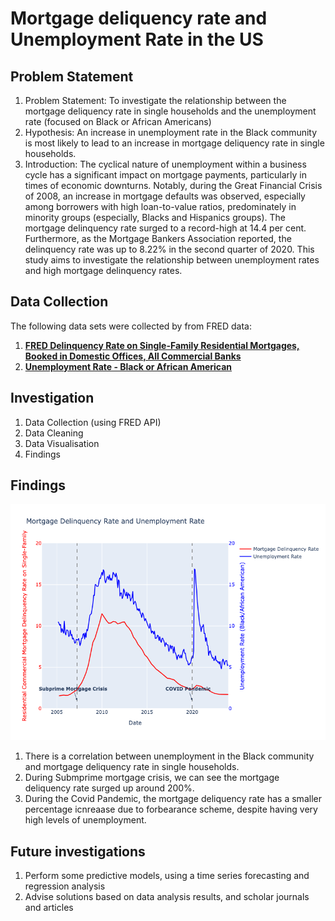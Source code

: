 # Mortgage deliquency rate and Unemployment Rate in the US

## Problem Statement
1. Problem Statement: To investigate the relationship between the mortgage deliquency rate in single households and the unemployment rate (focused on Black or African Americans)
2. Hypothesis: An increase in unemployment rate in the Black community is most likely to lead to an increase in mortgage deliquency rate in single households. 
3. Introduction: The cyclical nature of unemployment within a business cycle has a significant impact on mortgage payments, particularly in times of economic downturns. Notably, during the Great Financial Crisis of 2008, an increase in mortgage defaults was observed, especially among borrowers with high loan-to-value ratios, predominately in minority groups (especially, Blacks and Hispanics groups). The mortgage delinquency rate surged to a record-high at 14.4 per cent. Furthermore, as the Mortgage Bankers Association reported, the delinquency rate was up to 8.22% in the second quarter of 2020. This study aims to investigate the relationship between unemployment rates and high mortgage delinquency rates.


## Data Collection
The following data sets were collected by from FRED data:
1. __[FRED Delinquency Rate on Single-Family Residential Mortgages, Booked in Domestic Offices, All Commercial Banks](https://fred.stlouisfed.org/series/DRSFRMACBS)__
2. __[Unemployment Rate - Black or African American](https://fred.stlouisfed.org/series/LNS14000006)__

## Investigation
1. Data Collection (using FRED API)
2. Data Cleaning 
3. Data Visualisation 
4. Findings

## Findings
![mortgage_rate vs unemployment_rate_Black.png](https://github.com/erica-prog/Mortage-rate-deliquency_Unemployment/blob/main/mortgage_rate%20vs%20unemployment_rate_Black.png)
1. There is a correlation between unemployment in the Black community and mortgage deliquency rate in single households. 
2. During Submprime mortgage crisis, we can see the mortgage deliquency rate surged up around 200%. 
3. During the Covid Pandemic, the mortgage deliquency rate has a smaller percentage icnreaase due to forbearance scheme, despite having  very high levels of unemployment.

## Future investigations
1. Perform some predictive models, using a time series forecasting and regression analysis
2. Advise solutions based on data analysis results, and scholar journals and articles
